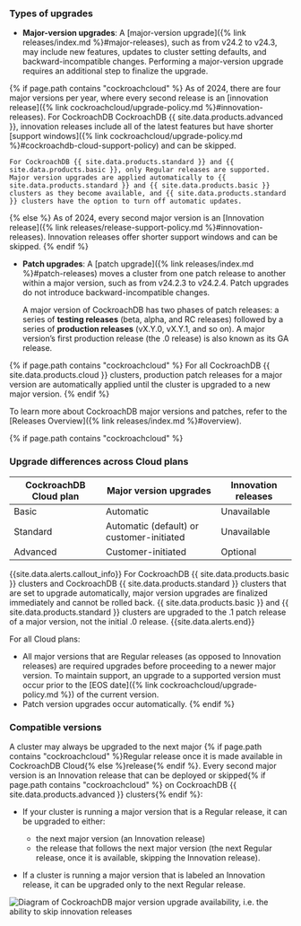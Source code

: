 ### Types of upgrades

- **Major-version upgrades**: A [major-version upgrade]({% link releases/index.md %}#major-releases), such as from v24.2 to v24.3, may include new features, updates to cluster setting defaults, and backward-incompatible changes. Performing a major-version upgrade requires an additional step to finalize the upgrade.

{% if page.path contains "cockroachcloud" %}
    As of 2024, there are four major versions per year, where every second release is an [innovation release]({% link cockroachcloud/upgrade-policy.md %}#innovation-releases). For CockroachDB CockroachDB {{ site.data.products.advanced }}, innovation releases include all of the latest features but have shorter [support windows]({% link cockroachcloud/upgrade-policy.md %}#cockroachdb-cloud-support-policy) and can be skipped.
    
    For CockroachDB {{ site.data.products.standard }} and {{ site.data.products.basic }}, only Regular releases are supported. Major version upgrades are applied automatically to {{ site.data.products.standard }} and {{ site.data.products.basic }} clusters as they become available, and {{ site.data.products.standard }} clusters have the option to turn off automatic updates.
{% else %}
    As of 2024, every second major version is an [Innovation release]({% link releases/release-support-policy.md %}#innovation-releases). Innovation releases offer shorter support windows and can be skipped.
{% endif %}
- **Patch upgrades**: A [patch upgrade]({% link releases/index.md %}#patch-releases) moves a cluster from one patch release to another within a major version, such as from v24.2.3 to v24.2.4. Patch upgrades do not introduce backward-incompatible changes.

    A major version of CockroachDB has two phases of patch releases: a series of **testing releases** (beta, alpha, and RC releases) followed by a series of **production releases** (vX.Y.0, vX.Y.1, and so on). A major version’s first production release (the .0 release) is also known as its GA release.

{% if page.path contains "cockroachcloud" %}
    For all CockroachDB {{ site.data.products.cloud }} clusters, production patch releases for a major version are automatically applied until the cluster is upgraded to a new major version.
{% endif %}

To learn more about CockroachDB major versions and patches, refer to the [Releases Overview]({% link releases/index.md %}#overview).

{% if page.path contains "cockroachcloud" %}
### Upgrade differences across Cloud plans

CockroachDB Cloud plan | Major version upgrades | Innovation releases
---------------------- | ---------------------- | ----------------------
Basic | Automatic | Unavailable
Standard | Automatic (default) or customer-initiated | Unavailable
Advanced | Customer-initiated | Optional

{{site.data.alerts.callout_info}}
For CockroachDB {{ site.data.products.basic }} clusters and CockroachDB {{ site.data.products.standard }} clusters that are set to upgrade automatically, major version upgrades are finalized immediately and cannot be rolled back. {{ site.data.products.basic }} and {{ site.data.products.standard }} clusters are upgraded to the .1 patch release of a major version, not the initial .0 release.
{{site.data.alerts.end}}

For all Cloud plans:

- All major versions that are Regular releases (as opposed to Innovation releases) are required upgrades before proceeding to a newer major version. To maintain support, an upgrade to a supported version must occur prior to the [EOS date]({% link cockroachcloud/upgrade-policy.md %}) of the current version.
- Patch version upgrades occur automatically.
{% endif %}
### Compatible versions

A cluster may always be upgraded to the next major {% if page.path contains "cockroachcloud" %}Regular release once it is made available in CockroachDB Cloud{% else %}release{% endif %}. Every second major version is an Innovation release that can be deployed or skipped{% if page.path contains "cockroachcloud" %} on CockroachDB {{ site.data.products.advanced }} clusters{% endif %}:

- If your cluster is running a major version that is a Regular release, it can be upgraded to either:
  - the next major version (an Innovation release)
  - the release that follows the next major version (the next Regular release, once it is available, skipping the Innovation release).

- If a cluster is running a major version that is labeled an Innovation release, it can be upgraded only to the next Regular release.

<img src="../images/common/version-skipping-diagram.png" alt="Diagram of CockroachDB major version upgrade availability, i.e. the ability to skip innovation releases" style="max-width: 100%;">